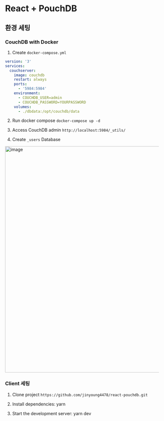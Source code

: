 # React + PouchDB

## 환경 세팅

### CouchDB with Docker

1. Create `docker-compose.yml`

```yml
version: '3'
services:
  couchserver:
    image: couchdb
    restart: always
    ports:
      - '5984:5984'
    environment:
      - COUCHDB_USER=admin
      - COUCHDB_PASSWORD=YOURPASSWORD
    volumes:
      - ./dbdata:/opt/couchdb/data
```

2. Run docker compose
   `docker-compose up -d`

3. Access CouchDB admin
   `http://localhost:5984/_utils/`

4. Create `_users` Database

<img width="742" alt="image" src="https://github.com/jinyoung4478/react-pouchdb/assets/102174146/48ea02c0-603b-4f22-8128-dad13d421d9d">

### Client 세팅

1. Clone project `https://github.com/jinyoung4478/react-pouchdb.git`
2. Install dependencies: yarn

3. Start the development server: yarn dev
